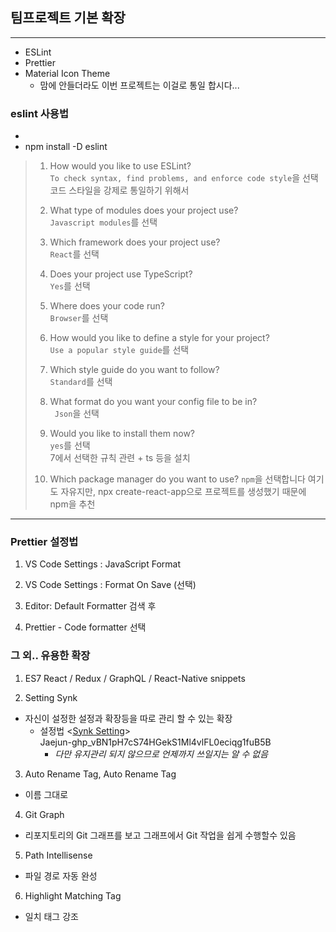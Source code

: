 ## 팀프로젝트 기본 확장
---
- ESLint
- Prettier
- Material Icon Theme
    * 맘에 안들더라도 이번 프로젝트는 이걸로 통일 합시다...

### eslint 사용법
* 
* npm install -D eslint
>  1. How would you like to use ESLint? <br/>
> `To check syntax, find problems, and enforce code style`을 선택 <br/>
> 코드 스타일을 강제로 통일하기 위해서
> 
> 2. What type of modules does your project use?   <br/>
> `Javascript modules`를 선택
> 
> 3. Which framework does your project use?    <br/>
> `React`를 선택  <br/>
> 
> 4. Does your project use TypeScript? <br/>
> `Yes`를 선택
> 
> 5. Where does your code run? <br/>
> `Browser`를 선택    
> 
> 6. How would you like to define a style for your project?    <br/>
> `Use a popular style guide`를 선택
> 
> 7. Which style guide do you want to follow?  <br/>
> `Standard`를 선택
> 
> 8. What format do you want your config file to be in?    <br/>
> ` Json`을 선택
> 
> 9. Would you like to install them now?   <br/>
> `yes`를 선택    <br/>
> 7에서 선택한 규칙 관련 + ts 등을 설치
> 
> 10. Which package manager do you want to use?
> `npm`을 선택합니다
> 여기도 자유지만, npx create-react-app으로 프로젝트를 생성했기 때문에 npm을 추천

---

### Prettier 설정법
1. VS Code Settings : JavaScript Format
2. VS Code Settings : Format On Save (선택)

3.  Editor: Default Formatter 검색 후
4. Prettier - Code formatter 선택

### 그 외.. 유용한 확장
1. ES7 React / Redux / GraphQL / React-Native snippets

2. Setting Synk <br/>
- 자신이 설정한 설정과 확장등을 따로 관리 할 수 있는 확장
    * 설정법
    <[Synk Setting](https://k0102575.github.io/articles/2020-04/settings-sync)>
    <br>Jaejun-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 <br/>
        * *다만 유지관리 되지 않으므로 언제까지 쓰일지는 알 수 없음*
3. Auto Rename Tag, Auto Rename Tag
* 이름 그대로

4. Git Graph
* 리포지토리의 Git 그래프를 보고 그래프에서 Git 작업을 쉽게 수행할수 있음

5. Path Intellisense
* 파일 경로 자동 완성

6. Highlight Matching Tag
* 일치 태그 강조
